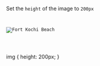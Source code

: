 Set the `height` of the image to `200px`

<codeblock language="css" type="exercise" testMode="fixedInput">
<code>
<panel language="html">
<img src="https://ucarecdn.com/239a6179-8e6a-4aca-ac0a-aa93e6881d1e/" alt="Fort Kochi Beach">
</panel>
<panel language="css">

</panel>
</code>

<solution>
img {
  height: 200px;
}
</solution>
</codeblock>